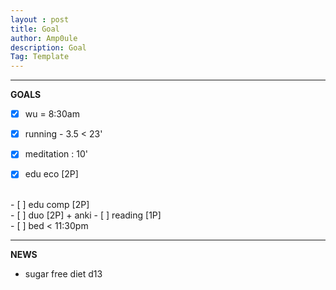 ```yaml
---
layout : post
title: Goal
author: Amp0ule
description: Goal
Tag: Template
---
```


****
**GOALS**

- [x] wu = 8:30am
- [x] running - 3.5 < 23' 
- [x] meditation : 10'
- [x] edu eco [2P]


<br/>
- [ ] edu comp [2P] 

<br/>
- [ ] duo [2P] + anki 
- [ ] reading [1P]

<br/>
- [ ] bed < 11:30pm

*****
**NEWS**

- sugar free diet d13














